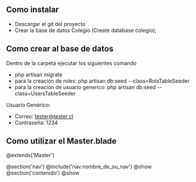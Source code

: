 ## Como instalar
- Descargar el git del proyecto
- Crear la base de datos Colegio (Create database colegio);

## Como crear al base de datos

Dentro de la carpeta ejecutar los siguientes comando

- php artisan migrate
- para la creación de roles: php artisan db:seed --class=RolsTableSeeder
- para la creación de usuario generico: php artisan db:seed --class=UsersTableSeeder

Usuario Genérico:
- Correo: tester@tester.cl
- Contraseña: 1234

## Como utilizar el Master.blade

@extends('Master')

@section('nav')
	@include('nav.nombre_de_su_nav')
@show
@section('contenido')
@show